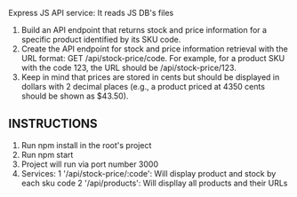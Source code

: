 Express JS API service: It reads JS DB's files

1. Build an API endpoint that returns stock and price information for a specific product 
identified by its SKU code. 
2. Create the API endpoint for stock and price information retrieval with the URL format: 
GET /api/stock-price/code. For example, for a product SKU with the code 123, the URL 
should be /api/stock-price/123. 
3. Keep in mind that prices are stored in cents but should be displayed in dollars with 2 
decimal places (e.g., a product priced at 4350 cents should be shown as $43.50).

## INSTRUCTIONS
1. Run npm install in the root's project
2. Run npm start
3. Project will run via port number 3000
4. Services:
   1 '/api/stock-price/:code': Will display product and stock by each sku code
   2 '/api/products': Will displlay all products and their URLs

